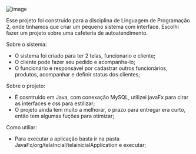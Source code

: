 ![image](https://github.com/user-attachments/assets/68ce6363-0048-45ca-842e-81ea90abd98c)


Esse projeto foi construido para a disciplina de Linguagem de Programação 2, onde tinhamos que criar um pequeno sistema com interface.
Escolhi fazer um projeto sobre uma cafeteria de autoatendimento.

Sobre o sistema:
- O sistema foi criado para ter 2 telas, funcionario e cliente;
- O cliente pode fazer seu pedido e acompanha-lo;
- O funcionário é responsável por cadastrar outros funcionários, produtos, acompanhar e definir status dos clientes;

Sobre o projeto:
- É cosntruido em Java, com conexação MySQL, utilizei javaFx para cirar as interfaces e css para estilizar;
- O projeto ainda tem muito a melhorar, o prazo para entregar era curto, então tem algumas fuções para otimizar; 

Como utiliar:
- Para executar a aplicação basta ir na pasta JavaFx/org/telaIncial/telainicialApplication e executar;
